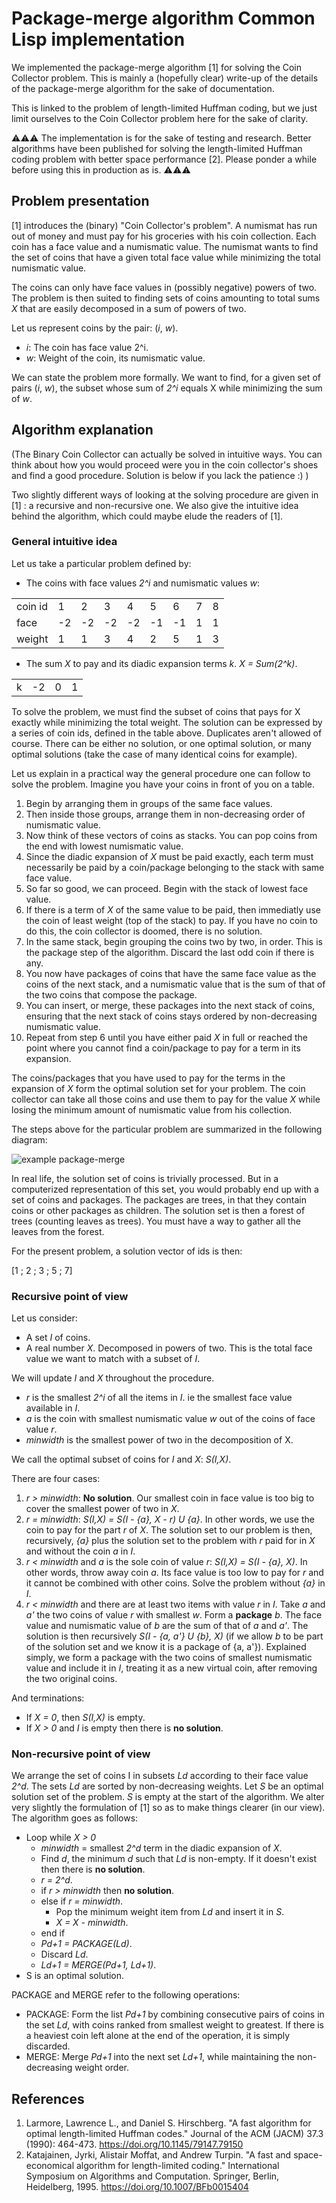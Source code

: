 # Package-merge algorithm Common Lisp implementation
We implemented the package-merge algorithm [1] for solving the Coin Collector 
problem. This is mainly a (hopefully clear) write-up
of the details of the package-merge algorithm for the sake of documentation.

This is linked to the problem of length-limited Huffman coding, but we just
limit ourselves to the Coin Collector problem here for the sake of clarity.

⚠⚠⚠ The implementation is for the sake of testing and research. Better
algorithms have been published for solving the length-limited Huffman coding
problem with better space performance [2]. Please ponder a while before using
this in production as is. ⚠⚠⚠

## Problem presentation
[1] introduces the (binary) "Coin Collector's problem". A numismat has run out
of money and must pay for his groceries with his coin collection. Each coin has
a face value and a numismatic value. The numismat wants to find the set of coins
that have a given total face value while minimizing the total numismatic value.

The coins can only have face values in (possibly negative) powers of two. The
problem is then suited to finding sets of coins amounting to total sums _X_ that
are easily decomposed in a sum of powers of two.

Let us represent coins by the pair: (_i_, _w_).
* _i_: The coin has face value 2^i.
* _w_: Weight of the coin, its numismatic value.

We can state the problem more formally. We want to find, for a given set of
pairs (_i_, _w_), the subset whose sum of _2^i_ equals X while minimizing the
sum of _w_.

## Algorithm explanation
(The Binary Coin Collector can actually be solved in intuitive ways. You can
think about how you would proceed were you in the coin collector's shoes and
find a good procedure. Solution is below if you lack the patience :) )

Two slightly different ways of looking at the solving procedure are given in [1]
: a recursive and non-recursive one. We also give the intuitive idea behind the
algorithm, which could maybe elude the readers of [1].

### General intuitive idea
Let us take a particular problem defined by:
* The coins with face values _2^i_ and numismatic values _w_:

| | | | | | | | | |
| ------- | --- | --- | --- | --- | --- | --- | --- | --- |
| coin id | 1  | 2  | 3  | 4  | 5  | 6  | 7 | 8 |
| face    | -2 | -2 | -2 | -2 | -1 | -1 | 1 | 1 |
| weight  | 1  | 1  | 3  | 4  | 2  | 5  | 1 | 3 |

* The sum _X_ to pay and its diadic expansion terms _k_. _X = Sum(2^k)_.

| | | | |
| --- | --- | --- | --- |
| k | -2 | 0 | 1 |

To solve the problem, we must find the subset of coins that pays for X exactly
while minimizing the total weight. The solution can be expressed by a series of
coin ids, defined in the table above. Duplicates aren't allowed of course. There
can be either no solution, or one optimal solution, or many optimal solutions
(take the case of many identical coins for example).

Let us explain in a practical way the general procedure one can follow to solve
the problem. Imagine you have your coins in front of you on a table.
1. Begin by arranging them in groups of the same face values.
1. Then inside those groups, arrange them in non-decreasing order of numismatic
value.
1. Now think of these vectors of coins as stacks. You can pop coins from the end
with lowest numismatic value.
1. Since the diadic expansion of _X_ must be paid exactly, each term must
necessarily be paid by a coin/package belonging to the stack with same face
value.
1. So far so good, we can proceed. Begin with the stack of lowest face value.
1. If there is a term of _X_ of the same value to be paid, then immediatly use 
the coin of least weight (top of the stack) to pay. If you have no coin to do 
this, the coin collector is doomed, there is no solution.
1. In the same stack, begin grouping the coins two by two, in order. This is the
package step of the algorithm. Discard the last odd coin if there is any.
1. You now have packages of coins that have the same face value as the coins of
the next stack, and a numismatic value that is the sum of that of the two coins
that compose the package.
1. You can insert, or merge, these packages into the next stack of coins, 
ensuring that the next stack of coins stays ordered by non-decreasing numismatic
value.
1. Repeat from step 6 until you have either paid _X_ in full or reached the 
point where you cannot find a coin/package to pay for a term in its expansion.

The coins/packages that you have used to pay for the terms in the expansion of
_X_ form the optimal solution set for your problem. The coin collector can take
all those coins and use them to pay for the value _X_ while losing the minimum
amount of numismatic value from his collection.

The steps above for the particular problem are summarized in the following
diagram:

![example package-merge](doc/example.svg)

In real life, the solution set of coins is trivially processed. But in a
computerized representation of this set, you would probably end up with a set
of coins and packages. The packages are trees, in that they contain coins or
other packages as children. The solution set is then a forest of trees (counting
leaves as trees). You must have a way to gather all the leaves from the forest.

For the present problem, a solution vector of ids is then:

[1 ; 2 ; 3 ; 5 ; 7]

### Recursive point of view
Let us consider:
* A set _I_ of coins.
* A real number _X_. Decomposed in powers of two. This is the total face value
we want to match with a subset of _I_.

We will update _I_ and _X_ throughout the procedure.
* _r_ is the smallest _2^i_ of all the items in _I_. ie the smallest face value
available in _I_.
* _a_ is the coin with smallest numismatic value _w_ out of the coins of face 
value _r_.
* _minwidth_ is the smallest power of two in the decomposition of X.

We call the optimal subset of coins for _I_ and _X_: _S(I,X)_.

There are four cases:
1. _r > minwidth_: **No solution**. Our smallest coin in face value is too big
to cover the smallest power of two in _X_.
1. _r = minwidth_: _S(I,X) = S(I - {a}, X - r) U {a}_. In other words, we use
the coin to pay for the part _r_ of _X_. The solution set to our problem is
then, recursively, _{a}_ plus the solution set to the problem with _r_ paid for 
in _X_ and without the coin _a_ in _I_.
1. _r < minwidth_ and _a_ is the sole coin of value _r_: 
_S(I,X) = S(I - {a}, X)_. In other words, throw away coin _a_. Its face value is
too low to pay for _r_ and it cannot be combined with other coins. Solve the
problem without _{a}_ in _I_.
1. _r < minwidth_ and there are at least two items with value _r_ in _I_. Take
_a_ and _a'_ the two coins of value _r_ with smallest _w_. Form a **package**
_b_. The face value and numismatic value of _b_ are the sum of that of _a_ and
_a'_. The solution is then recursively _S(I - {a, a'} U {b}, X)_ (if we allow
_b_ to be part of the solution set and we know it is a package of {a, a'}).
Explained simply, we form a package with the two coins of smallest numismatic
value and include it in _I_, treating it as a new virtual coin, after removing 
the two original coins.

And terminations:
* If _X = 0_, then _S(I,X)_ is empty.
* If _X > 0_ and _I_ is empty then there is **no solution**.

### Non-recursive point of view
We arrange the set of coins I in subsets _Ld_ according to their face value
_2^d_. The sets _Ld_ are sorted by non-decreasing weights. Let _S_ be an optimal
solution set of the problem. _S_ is empty at the start of the algorithm.
We alter very slightly the formulation of [1] so as
to make things clearer (in our view).
The algorithm goes as follows:

* Loop while _X > 0_
  * _minwidth_ = smallest _2^d_ term in the diadic expansion of _X_.
  * Find _d_, the minimum _d_ such that _Ld_ is non-empty. If it doesn't exist 
then there is **no solution**.
  * _r = 2^d_.
  * if _r > minwidth_ then **no solution**.
  * else if _r = minwidth_.
    * Pop the minimum weight item from _Ld_ and insert it in _S_.
    * _X = X - minwidth_.
  * end if
  * _Pd+1 = PACKAGE(Ld)_.
  * Discard _Ld_.
  * _Ld+1 = MERGE(Pd+1, Ld+1)_.
* S is an optimal solution.

PACKAGE and MERGE refer to the following operations:
  * PACKAGE: Form the list _Pd+1_ by combining consecutive pairs of coins in the
set _Ld_, with coins ranked from smallest weight to greatest. If there is a
heaviest coin left alone at the end of the operation, it is simply discarded.
  * MERGE: Merge _Pd+1_ into the next set _Ld+1_, while maintaining the
non-decreasing weight order.

## References
1. Larmore, Lawrence L., and Daniel S. Hirschberg. "A fast algorithm for optimal length-limited Huffman codes." Journal of the ACM (JACM) 37.3 (1990): 464-473. https://doi.org/10.1145/79147.79150
1. Katajainen, Jyrki, Alistair Moffat, and Andrew Turpin. "A fast and space-economical algorithm for length-limited coding." International Symposium on Algorithms and Computation. Springer, Berlin, Heidelberg, 1995. https://doi.org/10.1007/BFb0015404
